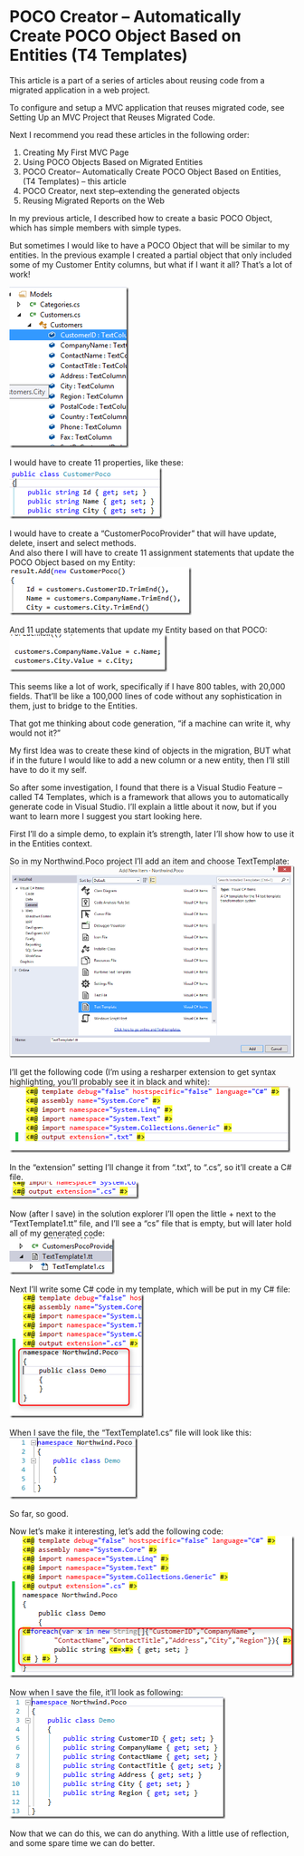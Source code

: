 ﻿# POCO Creator – Automatically Create POCO Object Based on Entities (T4 Templates)

This article is a part of a series of articles about reusing code from a migrated application in a web project.

To configure and setup a MVC application that reuses migrated code, see Setting Up an MVC Project that Reuses Migrated Code.

Next I recommend you read these articles in the following order:

1. Creating My First MVC Page
2. Using POCO Objects Based on Migrated Entities
3. POCO Creator– Automatically Create POCO Object Based on Entities, (T4 Templates) – this article
4. POCO Creator, next step–extending the generated objects
5. Reusing Migrated Reports on the Web

In my previous article, I described how to create a basic POCO Object, which has simple members with simple types.

But sometimes I would like to have a POCO Object that will be similar to my entities.
In the previous example I created a partial object that only included some of my Customer Entity columns, but what if I want it all? That’s a lot of work!

![](Entity_column_vs.png)

I would have to create 11 properties, like these:  
![](CustomerPoco_class.png)

I would have to create a “CustomerPocoProvider” that will have update, delete, insert and select methods.  
And also there I will have to create 11 assignment statements that update the POCO Object based on my Entity:  
![](CustomerPoco_add.png)

And 11 update statements that update my Entity based on that POCO:  
![](CustomerPoco_add1.png)

This seems like a lot of work, specifically if I have 800 tables, with 20,000 fields. That’ll be like a 100,000 lines of code without any sophistication in them, just to bridge to the Entities.

That got me thinking about code generation, “if a machine can write it, why would not it?”

My first Idea was to create these kind of objects in the migration, BUT what if in the future I would like to add a new column or a new entity, then I’ll still have to do it my self.

So after some investigation, I found that there is a Visual Studio Feature – called T4 Templates, which is a framework that allows you to automatically generate code in Visual Studio. I’ll explain a little about it now, but if you want to learn more I suggest you start looking here.

First I’ll do a simple demo, to explain it’s strength, later I’ll show how to use it in the Entities context.

So in my Northwind.Poco project I’ll add an item and choose TextTemplate:  
![](create_text_template.png)

I’ll get the following code (I’m using a resharper extension to get syntax highlighting, you’ll probably see it in black and white):  
![](code_text_template.png)  

In the “extension” setting I’ll change it from “.txt”, to “.cs”, so it’ll create a C# file.  
![](text_template_extension.png)

Now (after I save) in the solution explorer I’ll open the little + next to the “TextTemplate1.tt” file, and I’ll see a “cs” file that is empty, but will later hold all of my generated code:  
![](text_template_extension_vs.png)

Next I’ll write some C# code in my template, which will be put in my C# file:  
![](code_text_template1.png)

When I save the file, the “TextTemplate1.cs” file will look like this:  
![](text_template_file.png)

So far, so good.

Now let’s make it interesting, let’s add the following code:
![](code_text_template2.png)

Now when I save the file, it’ll look as following:  
![](text_template_file2.png)

Now that we can do this, we can do anything. With a little use of reflection, and some spare time we can do better.

